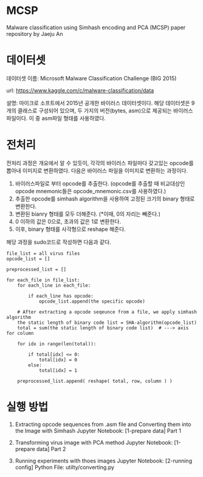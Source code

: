 # MCSP
Malware classification using Simhash encoding and PCA (MCSP) paper repository by Jaeju An



# 데이터셋
데이터셋 이름: Microsoft Malware Classification Challenge (BIG 2015)

url: https://www.kaggle.com/c/malware-classification/data

설명: 마이크로 소프트에서 2015년 공개한 바이러스 데이터셋이다. 해당 데이터셋은 9개의 클래스로 구성되어 있으며, 두 가지의 버전(bytes, asm)으로 제공되는 바이러스 파일이다. 이 중 asm파일 형태를 사용하였다.



# 전처리
전처리 과정은 개요에서 알 수 있듯이, 각각의 바이러스 파일마다 갖고있는 opcode를 뽑아내 이미지로 변환하였다. 다음은 바이러스 파일을 이미지로 변환하는 과정이다.
1. 바이러스파일로 부터 opcode를 추출한다. (opcode를 추출할 때 비교대상인 opcode mnemonic들은 opcode_mnemonic.csv를 사용하였다.)
2. 추출한 opcode를 simhash algorithm을 사용하여 고정된 크기의 binary 형태로 변환한다.
3. 변환된 bianry 형태를 모두 더해준다. (*이때, 0의 자리는 빼준다.)
4. 0 이하의 값은 0으로, 초과의 값은 1로 변환한다.
5. 이후, binary 형태를 사각형으로 reshape 해준다.

해당 과정을 sudo코드로 작성하면 다음과 같다.

```
file_list = all virus files
opcode_list = []

preprocessed_list = []

for each_file in file_list:
    for each_line in each_file:
        
        if each_line has opcode:
            opcode_list.append(the specific opcode)
        
    # After extracting a opcode seqeunce from a file, we apply simhash algorithm
    the static length of binary code list = SHA-algorithm(opcode_list)
    total = sum(the static length of binary code list)  # ---> axis for column
    
    for idx in range(len(total)):
    
        if total[idx] <= 0:
            total[idx] = 0
        else:
            total[idx] = 1
    
    preprocessed_list.append( reshape( total, row, column ) )
```


# 실행 방법
1. Extracting opcode sequences from .asm file and Converting them into the Image with Simhash
Jupyter Notebook: [1-prepare data] Part 1

2. Transforming virus image with PCA method
Jupyter Notebook: [1-prepare data] Part 2
  
3. Running experiments with thoes images
Jupyter Notebook: [2-running config]
Python File: utilty/converting.py  
